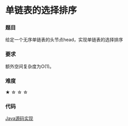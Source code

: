 # 单链表的选择排序

### 题目

给定一个无序单链表的头节点head，实现单链表的选择排序

### 要求

额外空间复杂度为O(1)。

### 难度

 ★ ☆ ☆ ☆

### 代码

 [Java源码实现](../../src/LinkList/LinkList16.java)
